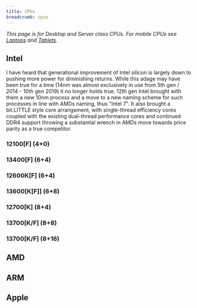 ```yaml
---
title: CPUs
breadcrumb: cpus
---
```


_This page is for Desktop and Server class CPUs. For mobile CPUs see [Laptops](laptops) and [Tablets](tablets)._

## Intel

I have heard that generational improvement of Intel silicon is largely down to pushing more power for diminishing returns. While this adage may have been true for a time (14nm was almost exclusively in use from 5th gen / 2014 - 10th gen 2019) it no longer holds true. 12th gen Intel brought with them a new 10nm process and a move to a new naming scheme for such processes in line with AMDs naming, thus "Intel 7". It also brought a bit.LITTLE style core arrangement, with single-thread efficiency cores coupled with the existing dual-thread performance cores and continued DDR4 support throwing a substantial wrench in AMDs move towards price parity as a true competitor.

### 12100[F] (4+0)
### 13400[F] (6+4)
### 12600K[F] (6+4)
### 13600[K[F]] (6+8)
### 12700[K] (8+4)
### 13700[K/F] (8+8)
### 13700[K/F] (8+16)

## AMD

## ARM

## Apple
